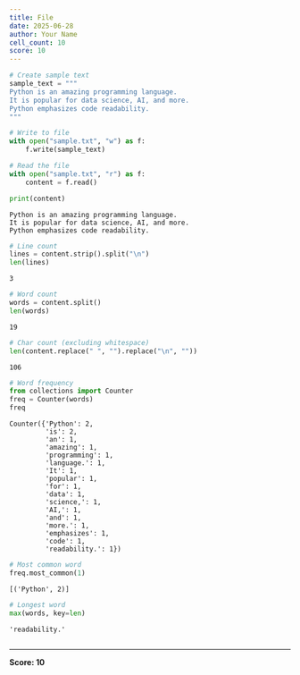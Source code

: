 ```yaml
---
title: File
date: 2025-06-28
author: Your Name
cell_count: 10
score: 10
---
```


```python
# Create sample text
sample_text = """
Python is an amazing programming language.
It is popular for data science, AI, and more.
Python emphasizes code readability.
"""

```


```python
# Write to file
with open("sample.txt", "w") as f:
    f.write(sample_text)

```


```python
# Read the file
with open("sample.txt", "r") as f:
    content = f.read()

print(content)

```

    
    Python is an amazing programming language.
    It is popular for data science, AI, and more.
    Python emphasizes code readability.
    
    


```python
# Line count
lines = content.strip().split("\n")
len(lines)

```




    3




```python
# Word count
words = content.split()
len(words)

```




    19




```python
# Char count (excluding whitespace)
len(content.replace(" ", "").replace("\n", ""))

```




    106




```python
# Word frequency
from collections import Counter
freq = Counter(words)
freq

```




    Counter({'Python': 2,
             'is': 2,
             'an': 1,
             'amazing': 1,
             'programming': 1,
             'language.': 1,
             'It': 1,
             'popular': 1,
             'for': 1,
             'data': 1,
             'science,': 1,
             'AI,': 1,
             'and': 1,
             'more.': 1,
             'emphasizes': 1,
             'code': 1,
             'readability.': 1})




```python
# Most common word
freq.most_common(1)

```




    [('Python', 2)]




```python
# Longest word
max(words, key=len)

```




    'readability.'




```python

```


---
**Score: 10**